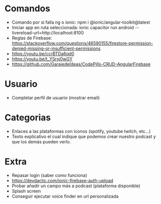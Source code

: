 # Comandos
- Comando por si falla ng o ionic: npm i @ionic/angular-toolkit@latest
- Iniciar app en ruta seleccionada: ionic capacitor run android --livereload-url=http://localhost:8100
- Reglas de Firebase: https://stackoverflow.com/questions/46590155/firestore-permission-denied-missing-or-insufficient-permissions
- https://youtu.be/ccrBTDa6qd0
- https://youtu.be/t_YSrxj0wGY
- https://github.com/GarajedeIdeas/CodePills-CRUD-AngularFirebase

# Usuario
- Completar perfil de usuario (mostrar email) 

# Categorias
- Enlaces a las plataformas con iconos (spotify, youtube twitch, etc...)
- Texto explicativo el cual indique que podemos crear nuestro podcast y que los demás pueden verlo. 

# Extra
- Repasar login (saber como funciona)
- https://devdactic.com/ionic-firebase-auth-upload
- Probar añadir un campo más a podcast (plataforma disponible)
- Splash screen
- Conseguir ejecutar voice finder en url personalizada







